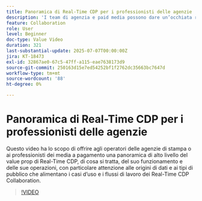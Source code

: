 ```yaml
---
title: Panoramica di Real-Time CDP per i professionisti delle agenzie
description: 'I team di agenzia e paid media possono dare un’occhiata rapida a Real-Time CDP: cos’è, come funziona e come le origini dati e i tipi di pubblico alimentano i flussi di lavoro di collaborazione.'
feature: Collaboration
role: User
level: Beginner
doc-type: Value Video
duration: 321
last-substantial-update: 2025-07-07T00:00:00Z
jira: KT-18473
exl-id: 32867ae0-67c5-47ff-a115-eae7638173d9
source-git-commit: 250163d15e7ed54252bf1f2762dc35663bc7647d
workflow-type: tm+mt
source-wordcount: '88'
ht-degree: 0%

---
```


# Panoramica di Real-Time CDP per i professionisti delle agenzie

Questo video ha lo scopo di offrire agli operatori delle agenzie di stampa o ai professionisti dei media a pagamento una panoramica di alto livello del value prop di Real-Time CDP, di cosa si tratta, del suo funzionamento e delle sue operazioni, con particolare attenzione alle origini di dati e ai tipi di pubblico che alimentano i casi d’uso e i flussi di lavoro dei Real-Time CDP Collaboration.

>[!VIDEO](https://video.tv.adobe.com/v/3464666/?learn=on&enablevpops&captions=ita)
